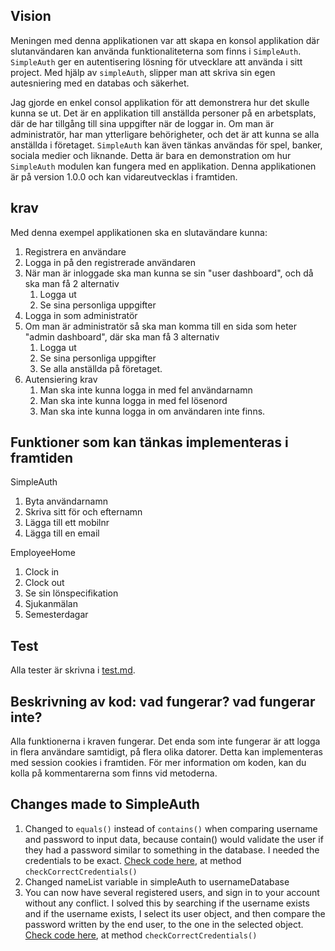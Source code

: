 ## Vision
Meningen med denna applikationen var att skapa en konsol applikation där slutanvändaren kan använda funktionaliteterna som finns i `SimpleAuth`. `SimpleAuth` ger en autentisering lösning för utvecklare att använda i sitt project. Med hjälp av `simpleAuth`, slipper man att skriva sin egen autesniering med en databas och säkerhet. 
 
Jag gjorde en enkel consol applikation för att demonstrera hur det skulle kunna se ut. Det är en applikation till anställda personer på en arbetsplats, där de har tillgång till sina uppgifter när de loggar in. Om man är administratör, har man ytterligare behörigheter, och det är att kunna se alla anställda i företaget. `SimpleAuth` kan även tänkas användas för spel, banker, sociala medier och liknande. Detta är bara en demonstration om hur `SimpleAuth` modulen kan fungera med en applikation. Denna applikationen är på version 1.0.0 och kan vidareutvecklas i framtiden.
 
## krav
Med denna exempel applikationen ska en slutavändare kunna:
1. Registrera en användare
2. Logga in på den registrerade användaren
3. När man är inloggade ska man kunna se sin "user dashboard", och då ska man få 2 alternativ
   1. Logga ut
   2. Se sina personliga uppgifter
4. Logga in som administratör
5. Om man är administratör så ska man komma till en sida som heter "admin dashboard", där ska man få 3 alternativ
   1. Logga ut
   2. Se sina personliga uppgifter
   3. Se alla anställda på företaget.
6. Autensiering krav
   1. Man ska inte kunna logga in med fel användarnamn
   2. Man ska inte kunna logga in med fel lösenord
   3. Man ska inte kunna logga in om användaren inte finns.
 
## Funktioner som kan tänkas implementeras i framtiden
 
SimpleAuth
  1. Byta användarnamn
  2. Skriva sitt för och efternamn
  3. Lägga till ett mobilnr
  4. Lägga till en email
 
EmployeeHome
1. Clock in
2. Clock out
3. Se sin lönspecifikation
4. Sjukanmälan
5. Semesterdagar
   
## Test
Alla tester är skrivna i [test.md](test.md).
 
 
## Beskrivning av kod: vad fungerar? vad fungerar inte?
Alla funktionerna i kraven fungerar. Det enda som inte fungerar är att logga in flera användare samtidigt, på flera olika datorer. Detta kan implementeras med session cookies i framtiden. För mer information om koden, kan du kolla på kommentarerna som finns vid metoderna.
 
## Changes made to SimpleAuth
1. Changed to `equals()` instead of `contains()` when comparing username and password to input data, because contain() would validate the user if they had a password similar to something in the database. I needed the credentials to be exact. [Check code here](SimpleAuth/src/controller/SimpleAuth.java), at method `checkCorrectCredentials()`
2. Changed nameList variable in simpleAuth to usernameDatabase
3. You can now have several registered users, and sign in to your account without any conflict. I solved this by searching if the username exists and if the username exists, I select its user object, and then compare the password written by the end user, to the one in the selected object. [Check code here](SimpleAuth/src/controller/SimpleAuth.java), at method `checkCorrectCredentials()`
